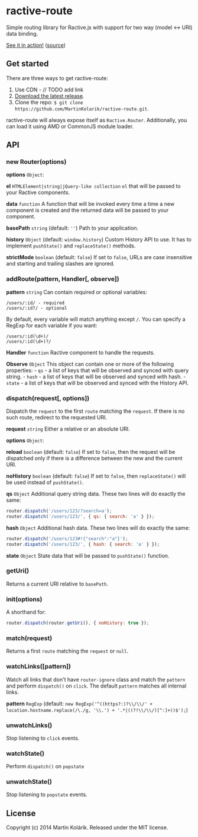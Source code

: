 # ractive-route

Simple routing library for Ractive.js with support for two way (model <-> URI) data binding.

[See it in action!](http://rawgit.com/MartinKolarik/ractive-route/master/demo/index.html) ([source](https://github.com/MartinKolarik/ractive-route/tree/master/demo))

## Get started

There are three ways to get ractive-route:

1. Use CDN - // TODO add link
2. [Download the latest release](https://github.com/MartinKolarik/ractive-route/releases).
3. Clone the repo: `$ git clone https://github.com/MartinKolarik/ractive-route.git`.

ractive-route will always expose itself as ```Ractive.Router```. Additionally, you can load it using AMD or CommonJS module loader.

## API

### new Router(options)

**options** `Object`:

**el** `HTMLElement|string|jQuery-like collection`
`el` that will be passed to your Ractive components.

**data** `function`
A function that will be invoked every time a time a new component is created and the returned data will be passed to your component.

**basePath** `string` (default: `''`)
Path to your application.

**history** `Object` (default: `window.history`)
Custom History API to use. It has to implement `pushState()` and `replaceState()` methods.

**strictMode** `boolean` (default: `false`)
If set to `false`, URLs are case insensitive and starting and trailing slashes are ignored.

### addRoute(pattern, Handler[, observe])

**pattern** `string`
Can contain required or optional variables:

```
/users/:id/ - required
/users/:id?/ - optional
```

By default, every variable will match anything except `/`. You can specify a RegExp for each variable if you want:

```
/users/:id(\d+)/
/users/:id(\d+)?/
```

**Handler** `function`
Ractive component to handle the requests.

**Observe** `Object`
This object can contain one or more of the following properties:
	- `qs` - a list of keys that will be observed and synced with query string.
	- `hash` - a list of keys that will be observed and synced with hash.
	- `state` - a list of keys that will be observed and synced with the History API.

### dispatch(request[, options])

Dispatch the `request` to the first `route` matching the `request`. If there is no such route, redirect to the requested URI.

**request** `string`
Either a relative or an absolute URI.

**options** `Object`:

**reload** `boolean` (default: `false`)
If set to `false`, then the request will be dispatched only if there is a difference between the new and the current URI.

**noHistory** `boolean` (default: `false`)
If set to `false`, then `replaceState()` will be used instead of `pushState()`.

**qs** `Object`
Additional query string data. These two lines will do exactly the same:

```js
router.dispatch('/users/123/?search=a');
router.dispatch('/users/123/', { qs: { search: 'a' } });
```

**hash** `Object`
Additional hash data. These two lines will do exactly the same:

```js
router.dispatch('/users/123#!{"search":"a"}');
router.dispatch('/users/123/', { hash: { search: 'a' } });
```

**state** `Object`
State data that will be passed to `pushState()` function.

### getUri()

Returns a current URI relative to `basePath`.

### init(options)

A shorthand for:

```js
router.dispatch(router.getUri(), { noHistory: true });
```

### match(request)

Returns a first `route` matching the `request` or `null`.

### watchLinks([pattern])

Watch all links that don't have `router-ignore` class and match the `pattern` and perform `dispatch()` on `click`. The default `pattern` matches all internal links.

**pattern** `RegExp` (default: `new RegExp('^((https?:)?\\/\\/' + location.hostname.replace(/\./g, '\\.') + '.*|((?!\\/\\/)[^:]+))$');`)

### unwatchLinks()

Stop listening to `click` events.

### watchState()

Perform `dispatch()` on `popstate`

### unwatchState()

Stop listening to `popstate` events.

## License
Copyright (c) 2014 Martin Kolárik. Released under the MIT license.
